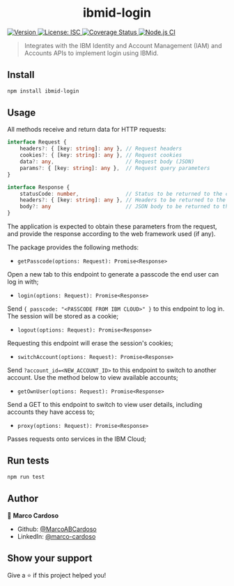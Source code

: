 <h1 align="center">ibmid-login</h1>
<p>
  <a href="https://www.npmjs.com/package/ibmid-login" target="_blank">
    <img alt="Version" src="https://img.shields.io/npm/v/ibmid-login.svg">
  </a>
  <a href="#" target="_blank">
    <img alt="License: ISC" src="https://img.shields.io/badge/License-ISC-yellow.svg" />
  </a>
  <a href='https://coveralls.io/github/MarcoABCardoso/ibmid-login?branch=master'>
    <img src='https://coveralls.io/repos/github/MarcoABCardoso/ibmid-login/badge.svg?branch=master' alt='Coverage Status' />
  </a>
  <a href="#" target="_blank">
    <img alt="Node.js CI" src="https://github.com/MarcoABCardoso/ibmid-login/workflows/Node.js%20CI/badge.svg" />
  </a>
</p>

> Integrates with the IBM Identity and Account Management (IAM) and Accounts APIs to implement login using IBMid.

## Install

```sh
npm install ibmid-login
```

## Usage

All methods receive and return data for HTTP requests:

```ts
interface Request {
    headers?: { [key: string]: any }, // Request headers
    cookies?: { [key: string]: any }, // Request cookies
    data?: any,                       // Request body (JSON)
    params?: { [key: string]: any },  // Request query parameters
}

interface Response {
    statusCode: number,               // Status to be returned to the client
    headers?: { [key: string]: any }, // Headers to be returned to the client
    body?: any                        // JSON body to be returned to the client
}
```
The application is expected to obtain these parameters from the request, and provide the response according to the web framework used (if any).

The package provides the following methods:

- `getPasscode(options: Request): Promise<Response>`

Open a new tab to this endpoint to generate a passcode the end user can log in with;

- `login(options: Request): Promise<Response>`

Send `{ passcode: "<PASSCODE FROM IBM CLOUD>" }` to this endpoint to log in. The session will be stored as a cookie;

- `logout(options: Request): Promise<Response>`

Requesting this endpoint will erase the session's cookies;

- `switchAccount(options: Request): Promise<Response>`

Send `?account_id=<NEW_ACCOUNT_ID>` to this endpoint to switch to another account. Use the method below to view available accounts;

- `getOwnUser(options: Request): Promise<Response>`

Send a GET to this endpoint to switch to view user details, including accounts they have access to;

- `proxy(options: Request): Promise<Response>`

Passes requests onto services in the IBM Cloud;

## Run tests

```sh
npm run test
```

## Author

👤 **Marco Cardoso**

* Github: [@MarcoABCardoso](https://github.com/MarcoABCardoso)
* LinkedIn: [@marco-cardoso](https://linkedin.com/in/marco-cardoso)

## Show your support

Give a ⭐️ if this project helped you!